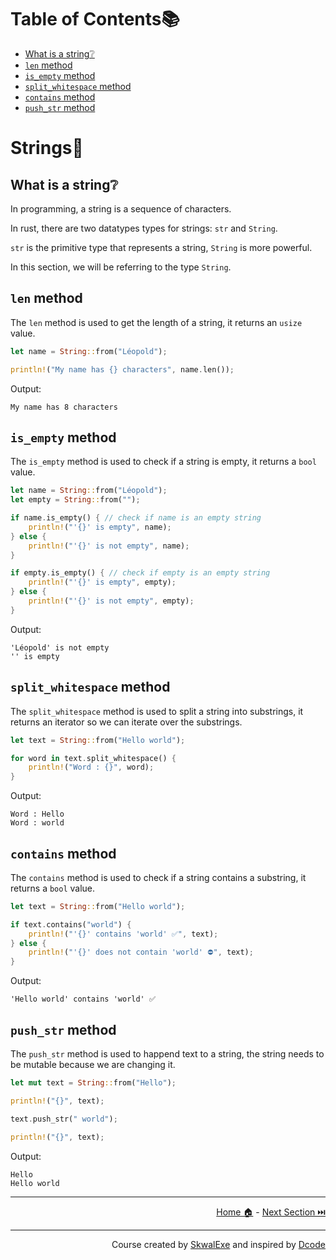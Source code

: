 # Table of Contents📚

- [What is a string❔](#what-is-a-string)
- [`len` method](#len-method)
- [`is_empty` method](#is_empty-method)
- [`split_whitespace` method](#split_whitespace-method)
- [`contains` method](#contains-method)
- [`push_str` method](#push_str-method)

# Strings📝

## What is a string❔

In programming, a string is a sequence of characters.

In rust, there are two datatypes types for strings: `str` and `String`.

`str` is the primitive type that represents a string, `String` is more powerful.

In this section, we will be referring to the type `String`. 

## `len` method

The `len` method is used to get the length of a string, it returns an `usize` value.

```rust
let name = String::from("Léopold");

println!("My name has {} characters", name.len());
```

Output:

```
My name has 8 characters
```

## `is_empty` method

The `is_empty` method is used to check if a string is empty, it returns a `bool` value.

```rust
let name = String::from("Léopold");
let empty = String::from("");

if name.is_empty() { // check if name is an empty string
    println!("'{}' is empty", name);
} else {
    println!("'{}' is not empty", name);
}

if empty.is_empty() { // check if empty is an empty string
    println!("'{}' is empty", empty);
} else {
    println!("'{}' is not empty", empty);
}
```

Output:

```
'Léopold' is not empty
'' is empty
```

## `split_whitespace` method

The `split_whitespace` method is used to split a string into substrings, it returns an iterator so we can iterate over the substrings.

```rust
let text = String::from("Hello world");

for word in text.split_whitespace() {
    println!("Word : {}", word);
}
```

Output:

```
Word : Hello
Word : world
```

## `contains` method

The `contains` method is used to check if a string contains a substring, it returns a `bool` value.

```rust
let text = String::from("Hello world");

if text.contains("world") {
    println!("'{}' contains 'world' ✅", text);
} else {
    println!("'{}' does not contain 'world' ⛔", text);
}
```

Output:

```
'Hello world' contains 'world' ✅
```

## `push_str` method

The `push_str` method is used to happend text to a string, the string needs to be mutable because we are changing it.

```rust
let mut text = String::from("Hello"); 

println!("{}", text); 

text.push_str(" world"); 

println!("{}", text);
```

Output:

```
Hello
Hello world
```

---

<p align="right"><a href="https://skwalexe.github.io/learn-rust/">Home 🏠</a> - <a href="../implementing-traits">Next Section ⏭️</a></p>

---

<p align="right">Course created by <a href="https://github.com/SkwalExe/" target="_blank">SkwalExe</a> and inspired by <a href="https://www.youtube.com/watch?v=vOMJlQ5B-M0&list=PLVvjrrRCBy2JSHf9tGxGKJ-bYAN_uDCUL" target="_blank">Dcode</a></p>
